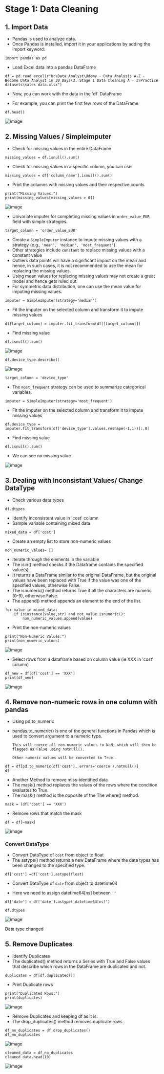 # Stage 1: Data Cleaning
## 1. Import Data
* Pandas is used to analyze data.
* Once Pandas is installed, import it in your applications by adding the import keyword:
```
import pandas as pd
```
* Load Excel data into a pandas DataFrame
```
df = pd.read_excel(r"H:\Data Analyst\Udemy - Data Analysis A-Z - Become Data Analyst in 30 Days\3. Stage 1 Data Cleaning A - Z\Practice datasets\sales data.xlsx")
```
* Now, you can work with the data in the 'df' DataFrame

* For example, you can print the first few rows of the DataFrame
```
df.head()
```
![image](https://github.com/asmshkhaws/SALES_DATA_PYTHON/assets/119579424/50a78a4b-1322-4580-8e6c-13aa38b38e19)

## 2. Missing Values / Simpleimputer
* Check for missing values in the entire DataFrame
```
missing_values = df.isnull().sum()
```
* Check for missing values in a specific column, you can use:
```
missing_values = df['column_name'].isnull().sum()
```
* Print the columns with missing values and their respective counts
```
print("Missing Values:")
print(missing_values[missing_values > 0])
```
![image](https://github.com/asmshkhaws/SALES_DATA_PYTHON/assets/119579424/76c5cee0-1cb0-4ee2-81d4-d7e44976647a)

* Univariate imputer for completing missing values in `order_value_EUR` field with simple strategies.
```
target_column = 'order_value_EUR'
```
* Create a `SimpleImputer` instance to impute missing values with a strategy (e.g., `'mean', 'median', 'most_frequent'`)
* Other strategies include `constant` to replace missing values with a constant value
* Outliers data points will have a significant impact on the mean and hence, in such cases, it is not recommended to use the mean for replacing the missing values.
* Using mean values for replacing missing values may not create a great model and hence gets ruled out.
* For symmetric data distribution, one can use the mean value for imputing missing values.
```
imputer = SimpleImputer(strategy='median')
```
* Fit the imputer on the selected column and transform it to impute missing values
```
df[target_column] = imputer.fit_transform(df[[target_column]])
```
* Find missing value
```
df.isnull().sum()
```
![image](https://github.com/asmshkhaws/SALES_DATA_PYTHON/assets/119579424/6ba3f397-e0fd-47ad-98b9-d4a983b41d09)

```
df.device_type.describe()
```
![image](https://github.com/asmshkhaws/SALES_DATA_PYTHON/assets/119579424/5ceb75fa-6fc4-4b4f-8a33-82125908c2b4)

```
target_column = 'device_type'
```
* The `most_frequent` strategy can be used to summarize categorical variables.
```
imputer = SimpleImputer(strategy='most_frequent')
```
* Fit the imputer on the selected column and transform it to impute missing values
```
df.device_type = imputer.fit_transform(df['device_type'].values.reshape(-1,1))[:,0]
```
* Find missing value
```
df.isnull().sum()
```
* We can see no missing value

![image](https://github.com/asmshkhaws/SALES_DATA_PYTHON/assets/119579424/7d903169-3c6c-4e9e-966e-30d23a181c52)

## 3. Dealing with Inconsistant Values/ Change DataType
* Check various data types
```
df.dtypes
```
* Identify Inconsistent value in 'cost' column 
* Sample variable containing mixed data
```
mixed_data = df['cost']
```
* Create an empty list to store non-numeric values
```
non_numeric_values= []
```
* Iterate through the elements in the variable
* The isin() method checks if the Dataframe contains the specified value(s).
* It returns a DataFrame similar to the original DataFrame, but the original values have been replaced with True if the value was one of the specified values, otherwise False.
* The isnumeric() method returns True if all the characters are numeric (0-9), otherwise False.
* The append() method appends an element to the end of the list.

```
for value in mixed_data:
    if isinstance(value,str) and not value.isnumeric():
        non_numeric_values.append(value)
```

* Print the non-numeric values
```
print("Non-Numeric Values:")
print(non_numeric_values)
```
![image](https://github.com/asmshkhaws/SALES_DATA_PYTHON/assets/119579424/02818322-9b13-4ff2-93f3-046743877832)

* Select rows from a dataframe based on column value (ie XXX in 'cost' column)
```
df_new = df[df['cost'] == 'XXX']
print(df_new)
```
![image](https://github.com/asmshkhaws/SALES_DATA_PYTHON/assets/119579424/e12a003c-4f4c-4014-bfce-0f4fd4731cab)

## 4. Remove non-numeric rows in one column with pandas
* Using pd.to_numeric
* pandas.to_numeric() is one of the general functions in Pandas which is used to convert argument to a numeric type.

    `This will coerce all non-numeric values to NaN, which will then be flagged as False using notnull().`

    `Other numeric values will be converted to True.`
```
df = df[pd.to_numeric(df['cost'], errors='coerce').notnull()]
df
```
* Another Method to remove miss-identified data
* The mask() method replaces the values of the rows where the condition evaluates to True.
* The mask() method is the opposite of the The where() method.
```
mask = (df['cost'] == 'XXX')
```
* Remove rows that match the mask
```
df = df[~mask]
```
![image](https://github.com/asmshkhaws/SALES_DATA_PYTHON/assets/119579424/3df1bd99-06df-491c-b447-60dc45cabd25)

### Convert DataType

* Convert DataType of `cost` from object to float
* The astype() method returns a new DataFrame where the data types has been changed to the specified type.
```
df['cost'] =df['cost'].astype(float)
```
* Convert DataType of `date` from object to datetime64

* Here we need to assign datetime64[ns] between `''`
```
df['date'] = df['date'].astype('datetime64[ns]')
```
```
df.dtypes
```
![image](https://github.com/asmshkhaws/SALES_DATA_PYTHON/assets/119579424/443c532b-76eb-412b-ba8b-bd36b63b4f2a)

Data type changed

## 5. Remove Duplicates
* Identify Duplicates
* The duplicated() method returns a Series with True and False values that describe which rows in the DataFrame are duplicated and not.
```
duplicates = df[df.duplicated()]
```
* Print Duplicate rows
```
print("Duplicated Rows:")
print(duplicates)
```
![image](https://github.com/asmshkhaws/SALES_DATA_PYTHON/assets/119579424/bd99bf50-6d20-4f53-9fce-f3bbf85ab265)

* Remove Duplicates and keeping df as it is.
* The drop_duplicates() method removes duplicate rows.
```
df_no_duplicates = df.drop_duplicates()
df_no_duplicates
```
![image](https://github.com/asmshkhaws/SALES_DATA_PYTHON/assets/119579424/3ab18461-b147-4eb6-87e0-0092f6d171dd)

```
cleaned_data = df_no_duplicates
cleaned_data.head(10)
```
![image](https://github.com/asmshkhaws/SALES_DATA_PYTHON/assets/119579424/9b07eb60-30c8-4404-a9f7-9169ac8c2274)
